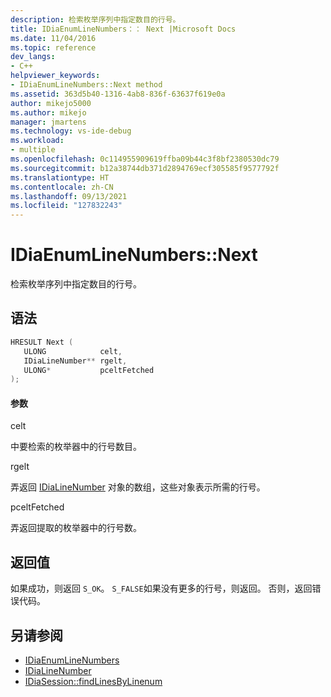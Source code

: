 ```yaml
---
description: 检索枚举序列中指定数目的行号。
title: IDiaEnumLineNumbers：： Next |Microsoft Docs
ms.date: 11/04/2016
ms.topic: reference
dev_langs:
- C++
helpviewer_keywords:
- IDiaEnumLineNumbers::Next method
ms.assetid: 363d5b40-1316-4ab8-836f-63637f619e0a
author: mikejo5000
ms.author: mikejo
manager: jmartens
ms.technology: vs-ide-debug
ms.workload:
- multiple
ms.openlocfilehash: 0c114955909619ffba09b44c3f8bf2380530dc79
ms.sourcegitcommit: b12a38744db371d2894769ecf305585f9577792f
ms.translationtype: HT
ms.contentlocale: zh-CN
ms.lasthandoff: 09/13/2021
ms.locfileid: "127832243"
---
```

# <a name="idiaenumlinenumbersnext"></a>IDiaEnumLineNumbers::Next
检索枚举序列中指定数目的行号。

## <a name="syntax"></a>语法

```C++
HRESULT Next ( 
   ULONG            celt,
   IDiaLineNumber** rgelt,
   ULONG*           pceltFetched
);
```

#### <a name="parameters"></a>参数
 celt

中要检索的枚举器中的行号数目。

 rgelt

弄返回 [IDiaLineNumber](../../debugger/debug-interface-access/idialinenumber.md) 对象的数组，这些对象表示所需的行号。

 pceltFetched

弄返回提取的枚举器中的行号数。

## <a name="return-value"></a>返回值
 如果成功，则返回 `S_OK`。 `S_FALSE`如果没有更多的行号，则返回。 否则，返回错误代码。

## <a name="see-also"></a>另请参阅
- [IDiaEnumLineNumbers](../../debugger/debug-interface-access/idiaenumlinenumbers.md)
- [IDiaLineNumber](../../debugger/debug-interface-access/idialinenumber.md)
- [IDiaSession::findLinesByLinenum](../../debugger/debug-interface-access/idiasession-findlinesbylinenum.md)
